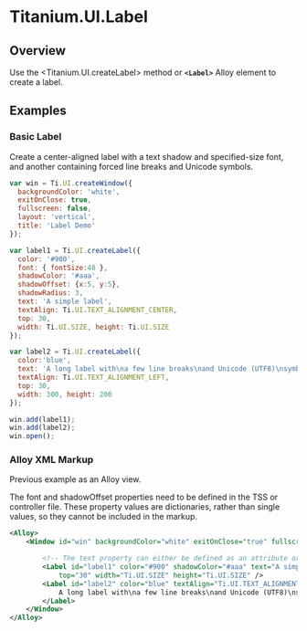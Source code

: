 # Titanium.UI.Label

<TypeHeader/>

## Overview

Use the <Titanium.UI.createLabel> method or **`<Label>`** Alloy element to create a label.

## Examples

### Basic Label

Create a center-aligned label with a text shadow and specified-size font, and another
containing forced line breaks and Unicode symbols.

``` js
var win = Ti.UI.createWindow({
  backgroundColor: 'white',
  exitOnClose: true,
  fullscreen: false,
  layout: 'vertical',
  title: 'Label Demo'
});

var label1 = Ti.UI.createLabel({
  color: '#900',
  font: { fontSize:48 },
  shadowColor: '#aaa',
  shadowOffset: {x:5, y:5},
  shadowRadius: 3,
  text: 'A simple label',
  textAlign: Ti.UI.TEXT_ALIGNMENT_CENTER,
  top: 30,
  width: Ti.UI.SIZE, height: Ti.UI.SIZE
});

var label2 = Ti.UI.createLabel({
  color:'blue',
  text: 'A long label with\na few line breaks\nand Unicode (UTF8)\nsymbols such as\na white chess piece \u2655\nand the euro symbol \u20ac\nlooks like this!\n',
  textAlign: Ti.UI.TEXT_ALIGNMENT_LEFT,
  top: 30,
  width: 300, height: 200
});

win.add(label1);
win.add(label2);
win.open();
```

### Alloy XML Markup

Previous example as an Alloy view.

The font and shadowOffset properties need to be defined in the TSS or controller file.
These property values are dictionaries, rather than single values,
so they cannot be included in the markup.

``` xml
<Alloy>
    <Window id="win" backgroundColor="white" exitOnClose="true" fullscreen="false" layout="vertical" title="Label Demo">

        <!-- The text property can either be defined as an attribute or as node text. -->
        <Label id="label1" color="#900" shadowColor="#aaa" text="A simple label" textAlign="Ti.UI.TEXT_ALIGNMENT_CENTER"
            top="30" width="Ti.UI.SIZE" height="Ti.UI.SIZE" />
        <Label id="label2" color="blue" textAlign="Ti.UI.TEXT_ALIGNMENT_LEFT" top="30" width="300" height="200">
            A long label with\na few line breaks\nand Unicode (UTF8)\nsymbols such as\na white chess piece \u2655\nand the euro symbol \u20ac\nlooks like this!\n
        </Label>
    </Window>
</Alloy>
```

<ApiDocs/>
